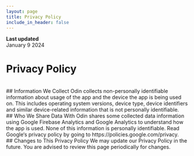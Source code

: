 ```yaml
---
layout: page
title: Privacy Policy
include_in_header: false
---
```


**Last updated**  
January 9 2024

# Privacy Policy

<br>
## Information We Collect
Odin collects non-personally identifiable information about usage of the app and the device the app is being used on. This includes operating system versions, device type, device identifiers and similar device-related information that is not personally identifiable.

<br>
## Who We Share Data With
Odin shares some collected data information using Google Firebase Analytics and Google Analytics to understand how the app is used. None of this information is personally identifiable. Read Google‘s privacy policy by going to https://policies.google.com/privacy.

<br>
## Changes to This Privacy Policy
We may update our Privacy Policy in the future. You are advised to review this page periodically for changes.
